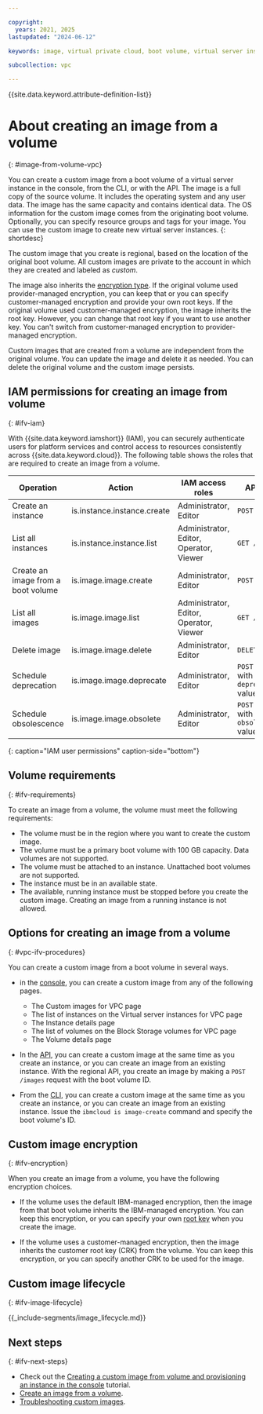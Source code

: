 ```yaml
---

copyright:
  years: 2021, 2025
lastupdated: "2024-06-12"

keywords: image, virtual private cloud, boot volume, virtual server instance, instance

subcollection: vpc

---
```


{{site.data.keyword.attribute-definition-list}}

# About creating an image from a volume
{: #image-from-volume-vpc}

You can create a custom image from a boot volume of a virtual server instance in the console, from the CLI, or with the API. The image is a full copy of the source volume. It includes the operating system and any user data. The image has the same capacity and contains identical data. The OS information for the custom image comes from the originating boot volume. Optionally, you can specify resource groups and tags for your image. You can use the custom image to create new virtual server instances.
{: shortdesc}

The custom image that you create is regional, based on the location of the original boot volume. All custom images are private to the account in which they are created and labeled as _custom_.

The image also inherits the [encryption type](#ifv-encryption). If the original volume used provider-managed encryption, you can keep that or you can specify customer-managed encryption and provide your own root keys. If the original volume used customer-managed encryption, the image inherits the root key. However, you can change that root key if you want to use another key. You can't switch from customer-managed encryption to provider-managed encryption.

Custom images that are created from a volume are independent from the original volume. You can update the image and delete it as needed. You can delete the original volume and the custom image persists.

## IAM permissions for creating an image from volume
{: #ifv-iam}

With {{site.data.keyword.iamshort}} (IAM), you can securely authenticate users for platform services and control access to resources consistently across {{site.data.keyword.cloud}}. The following table shows the roles that are required to create an image from a volume.

| Operation                          | Action                      |  IAM access roles     |   API method      |
|------------------------------------|-----------------------------|-----------------------|------------------|
| Create an instance                 | is.instance.instance.create | Administrator, Editor| `POST /instances` |
| List all instances                 | is.instance.instance.list   | Administrator, Editor, Operator, Viewer |`GET /instances`|
| Create an image from a boot volume | is.image.image.create       | Administrator, Editor| `POST /images` |
| List all images                    | is.image.image.list         | Administrator, Editor, Operator, Viewer | `GET /images` |
| Delete image                       | is.image.image.delete       | Administrator, Editor| `DELETE /images` |
| Schedule deprecation               | is.image.image.deprecate    | Administrator, Editor| `POST /images` with `deprecation_at` value specified|
| Schedule obsolescence              | is.image.image.obsolete     | Administrator, Editor | `POST /images` with `obsolescence_at` value specified|
{: caption="IAM user permissions" caption-side="bottom"}

## Volume requirements
{: #ifv-requirements}

To create an image from a volume, the volume must meet the following requirements:

* The volume must be in the region where you want to create the custom image.
* The volume must be a primary boot volume with 100 GB capacity. Data volumes are not supported.
* The volume must be attached to an instance. Unattached boot volumes are not supported.
* The instance must be in an available state.
* The available, running instance must be stopped before you create the custom image. Creating an image from a running instance is not allowed.

## Options for creating an image from a volume
{: #vpc-ifv-procedures}

You can create a custom image from a boot volume in several ways.

* in the [console](/docs/vpc?topic=vpc-create-ifv#create-image-from-volume-vpc-ui), you can create a custom image from any of the following pages.
   - The Custom images for VPC page
   - The list of instances on the Virtual server instances for VPC page
   - The Instance details page
   - The list of volumes on the Block Storage volumes for VPC page
   - The Volume details page

* In the [API](/docs/vpc?topic=vpc-create-ifv#image-from-volume-vpc-api), you can create a custom image at the same time as you create an instance, or you can create an image from an existing instance. With the regional API, you create an image by making a `POST /images` request with the boot volume ID.
* From the [CLI](/docs/vpc?topic=vpc-create-ifv#image-from-volume-vpc-cli), you can create a custom image at the same time as you create an instance, or you can create an image from an existing instance. Issue the `ibmcloud is image-create` command and specify the boot volume's ID.

## Custom image encryption
{: #ifv-encryption}

When you create an image from a volume, you have the following encryption choices.

* If the volume uses the default IBM-managed encryption, then the image from that boot volume inherits the IBM-managed encryption. You can keep this encryption, or you can specify your own [root key](/docs/vpc?topic=vpc-vpc-encryption-about#vpc-customer-managed-encryption) when you create the image.

* If the volume uses a customer-managed encryption, then the image inherits the customer root key (CRK) from the volume. You can keep this encryption, or you can specify another CRK to be used for the image.

## Custom image lifecycle
{: #ifv-image-lifecycle}


{{_include-segments/image_lifecycle.md}}

## Next steps
{: #ifv-next-steps}

* Check out the [Creating a custom image from volume and provisioning an instance in the console](/docs/vpc?topic=vpc-creating-and-using-an-image-from-volume) tutorial.
* [Create an image from a volume](/docs/vpc?topic=vpc-create-ifv).
* [Troubleshooting custom images](/docs/vpc?topic=vpc-ifv-troubleshooting-custom-images).
